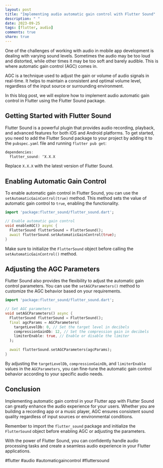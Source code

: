 ```yaml
---
layout: post
title: "Implementing audio automatic gain control with Flutter Sound"
description: " "
date: 2023-09-25
tags: [flutter, audio]
comments: true
share: true
---
```


One of the challenges of working with audio in mobile app development is dealing with varying sound levels. Sometimes the audio may be too loud and distorted, while other times it may be too soft and barely audible. This is where automatic gain control (AGC) comes in.

AGC is a technique used to adjust the gain or volume of audio signals in real-time. It helps to maintain a consistent and optimal volume level, regardless of the input source or surrounding environment.

In this blog post, we will explore how to implement audio automatic gain control in Flutter using the Flutter Sound package.

## Getting Started with Flutter Sound

Flutter Sound is a powerful plugin that provides audio recording, playback, and advanced features for both iOS and Android platforms. To get started, you need to add the Flutter Sound package to your project by adding it to the `pubspec.yaml` file and running `flutter pub get`:

```dart
dependencies:
  flutter_sound: ^X.X.X
```

Replace `X.X.X` with the latest version of Flutter Sound.

## Enabling Automatic Gain Control

To enable automatic gain control in Flutter Sound, you can use the `setAutomaticGainControl(true)` method. This method sets the value of automatic gain control to `true`, enabling the functionality.

```dart
import 'package:flutter_sound/flutter_sound.dart';

// Enable automatic gain control
void enableAGC() async {
  FlutterSound flutterSound = FlutterSound();
  await flutterSound.setAutomaticGainControl(true);
}
```

Make sure to initialize the `FlutterSound` object before calling the `setAutomaticGainControl()` method.

## Adjusting the AGC Parameters

Flutter Sound also provides the flexibility to adjust the automatic gain control parameters. You can use the `setAGCParameters()` method to customize the AGC behavior based on your requirements.

```dart
import 'package:flutter_sound/flutter_sound.dart';

// Set AGC parameters
void setAGCParameters() async {
  FlutterSound flutterSound = FlutterSound();
  final agcParams = AGCParameters(
    targetLevelDb: 0, // Set the target level in decibels
    compressionGainDb: 12, // Set the compression gain in decibels
    limiterEnable: true, // Enable or disable the limiter
  );
  
  await flutterSound.setAGCParameters(agcParams);
}
```

By adjusting the `targetLevelDb`, `compressionGainDb`, and `limiterEnable` values in the `AGCParameters`, you can fine-tune the automatic gain control behavior according to your specific audio needs.

## Conclusion

Implementing automatic gain control in your Flutter app with Flutter Sound can greatly enhance the audio experience for your users. Whether you are building a recording app or a music player, AGC ensures consistent sound quality regardless of input sources or environmental conditions.

Remember to import the `flutter_sound` package and initialize the `FlutterSound` object before enabling AGC or adjusting the parameters.

With the power of Flutter Sound, you can confidently handle audio processing tasks and create a seamless audio experience in your Flutter applications.

#flutter #audio #automaticgaincontrol #fluttersound